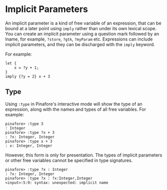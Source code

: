 # Implicit Parameters

An implicit parameter is a kind of free variable of an expression, that can be bound at a later point using `imply` rather than under its own lexical scope.
You can create an implicit parameter using a question mark followed by an lname, for example, `?store`, `?gtk`, `?myParam` etc.
Expressions can include implicit parameters, and they can be discharged with the `imply` keyword.

For example:
```pinafore
let {
    x = ?y + 1;
}
imply {?y = 2} x + 3 
```

## Type

Using `:type` in Pinafore's interactive mode will show the type of an expression, along with the names and types of all free variables.
For example:

```
pinafore> :type 3
: Integer
pinafore> :type ?x + 3
: ?x: Integer, Integer
pinafore> :type x + 3
: x: Integer, Integer
```

However, this form is only for presentation. The types of implicit parameters or other free variables cannot be specified in type signatures.

```
pinafore> :type ?x : Integer
: ?x: Integer, Integer
pinafore> :type ?x : ?x:Integer,Integer
<input>:5:9: syntax: unexpected: implicit name
```
